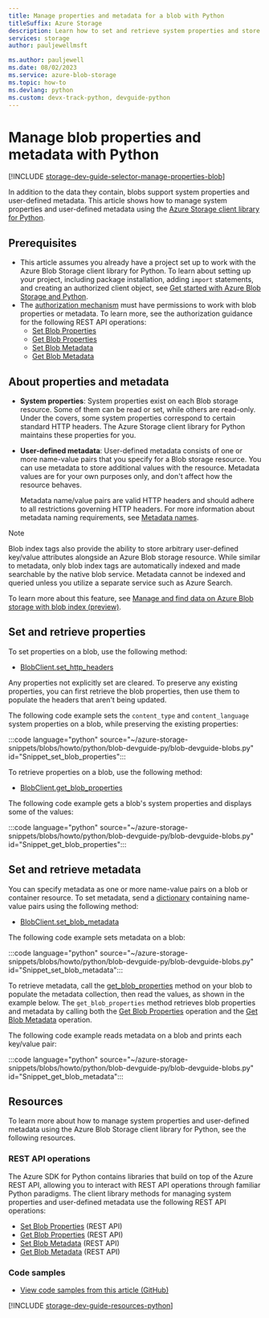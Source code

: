 ```yaml
---
title: Manage properties and metadata for a blob with Python
titleSuffix: Azure Storage
description: Learn how to set and retrieve system properties and store custom metadata on blobs in your Azure Storage account using the Python client library.
services: storage
author: pauljewellmsft

ms.author: pauljewell
ms.date: 08/02/2023
ms.service: azure-blob-storage
ms.topic: how-to
ms.devlang: python
ms.custom: devx-track-python, devguide-python
---
```


# Manage blob properties and metadata with Python

[!INCLUDE [storage-dev-guide-selector-manage-properties-blob](../../../includes/storage-dev-guides/storage-dev-guide-selector-manage-properties-blob.md)]

In addition to the data they contain, blobs support system properties and user-defined metadata. This article shows how to manage system properties and user-defined metadata using the [Azure Storage client library for Python](/python/api/overview/azure/storage).

## Prerequisites

- This article assumes you already have a project set up to work with the Azure Blob Storage client library for Python. To learn about setting up your project, including package installation, adding `import` statements, and creating an authorized client object, see [Get started with Azure Blob Storage and Python](storage-blob-python-get-started.md).
- The [authorization mechanism](../common/authorize-data-access.md) must have permissions to work with blob properties or metadata. To learn more, see the authorization guidance for the following REST API operations:
    - [Set Blob Properties](/rest/api/storageservices/set-blob-properties#authorization)
    - [Get Blob Properties](/rest/api/storageservices/get-blob-properties#authorization)
    - [Set Blob Metadata](/rest/api/storageservices/set-blob-metadata#authorization)
    - [Get Blob Metadata](/rest/api/storageservices/get-blob-metadata#authorization)

## About properties and metadata

- **System properties**: System properties exist on each Blob storage resource. Some of them can be read or set, while others are read-only. Under the covers, some system properties correspond to certain standard HTTP headers. The Azure Storage client library for Python maintains these properties for you.

- **User-defined metadata**: User-defined metadata consists of one or more name-value pairs that you specify for a Blob storage resource. You can use metadata to store additional values with the resource. Metadata values are for your own purposes only, and don't affect how the resource behaves.

    Metadata name/value pairs are valid HTTP headers and should adhere to all restrictions governing HTTP headers. For more information about metadata naming requirements, see [Metadata names](/rest/api/storageservices/naming-and-referencing-containers--blobs--and-metadata#metadata-names).

> [!NOTE]
> Blob index tags also provide the ability to store arbitrary user-defined key/value attributes alongside an Azure Blob storage resource. While similar to metadata, only blob index tags are automatically indexed and made searchable by the native blob service. Metadata cannot be indexed and queried unless you utilize a separate service such as Azure Search.
>
> To learn more about this feature, see [Manage and find data on Azure Blob storage with blob index (preview)](storage-manage-find-blobs.md).

## Set and retrieve properties

To set properties on a blob, use the following method:

- [BlobClient.set_http_headers](/python/api/azure-storage-blob/azure.storage.blob.blobclient#azure-storage-blob-blobclient-set-http-headers)

Any properties not explicitly set are cleared. To preserve any existing properties, you can first retrieve the blob properties, then use them to populate the headers that aren't being updated.

The following code example sets the `content_type` and `content_language` system properties on a blob, while preserving the existing properties:

:::code language="python" source="~/azure-storage-snippets/blobs/howto/python/blob-devguide-py/blob-devguide-blobs.py" id="Snippet_set_blob_properties":::

To retrieve properties on a blob, use the following method:

- [BlobClient.get_blob_properties](/python/api/azure-storage-blob/azure.storage.blob.blobclient#azure-storage-blob-blobclient-get-blob-properties)

The following code example gets a blob's system properties and displays some of the values:

:::code language="python" source="~/azure-storage-snippets/blobs/howto/python/blob-devguide-py/blob-devguide-blobs.py" id="Snippet_get_blob_properties":::

## Set and retrieve metadata

You can specify metadata as one or more name-value pairs on a blob or container resource. To set metadata, send a [dictionary](https://docs.python.org/3/library/stdtypes.html#dict) containing name-value pairs using the following method:

- [BlobClient.set_blob_metadata](/python/api/azure-storage-blob/azure.storage.blob.blobclient#azure-storage-blob-blobclient-set-blob-metadata)

The following code example sets metadata on a blob:

:::code language="python" source="~/azure-storage-snippets/blobs/howto/python/blob-devguide-py/blob-devguide-blobs.py" id="Snippet_set_blob_metadata":::

To retrieve metadata, call the [get_blob_properties](/python/api/azure-storage-blob/azure.storage.blob.blobclient#azure-storage-blob-blobclient-get-blob-properties) method on your blob to populate the metadata collection, then read the values, as shown in the example below. The `get_blob_properties` method retrieves blob properties and metadata by calling both the [Get Blob Properties](/rest/api/storageservices/get-blob-properties) operation and the [Get Blob Metadata](/rest/api/storageservices/get-blob-metadata) operation.

The following code example reads metadata on a blob and prints each key/value pair: 

:::code language="python" source="~/azure-storage-snippets/blobs/howto/python/blob-devguide-py/blob-devguide-blobs.py" id="Snippet_get_blob_metadata":::

## Resources

To learn more about how to manage system properties and user-defined metadata using the Azure Blob Storage client library for Python, see the following resources.

### REST API operations

The Azure SDK for Python contains libraries that build on top of the Azure REST API, allowing you to interact with REST API operations through familiar Python paradigms. The client library methods for managing system properties and user-defined metadata use the following REST API operations:

- [Set Blob Properties](/rest/api/storageservices/set-blob-properties) (REST API)
- [Get Blob Properties](/rest/api/storageservices/get-blob-properties) (REST API)
- [Set Blob Metadata](/rest/api/storageservices/set-blob-metadata) (REST API)
- [Get Blob Metadata](/rest/api/storageservices/get-blob-metadata) (REST API)

### Code samples

- [View code samples from this article (GitHub)](https://github.com/Azure-Samples/AzureStorageSnippets/blob/master/blobs/howto/python/blob-devguide-py/blob-devguide-blobs.py)

[!INCLUDE [storage-dev-guide-resources-python](../../../includes/storage-dev-guides/storage-dev-guide-resources-python.md)]